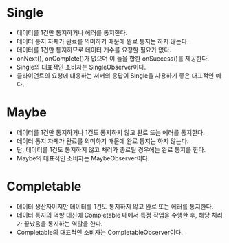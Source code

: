 
# Single

- 데이터를 1건만 통지하거나 에러를 통지한다.  
- 데이터 통지 자체가 완료를 의미하기 때문에 완료 통지는 하지 않는다. 
- 데이터를 1건만 통지하므로 데이터 개수를 요청할 필요가 없다. 
- onNext(), onComplete()가 없으며 이 둘을 합한 onSuccess()를 제공한다. 
- Single의 대표적인 소비자는 SingleObserver이다.
- 클라이언트의 요청에 대응하는 서버의 응답이 Single을 사용하기 좋은 대표적인 예다.

# Maybe

- 데이터를 1건만 통지하거나 1건도 통지하지 않고 완료 또는 에러를 통지한다.
- 데이터 통지 자체가 완료를 의미하기 때문에 완료 통지는 하지 않는다.
- 단, 데이터를 1건도 통지하지 않고 처리가 종료될 경우에는 완료 통지를 한다.
- Maybe의 대표적인 소비자는 MaybeObserver이다.

# Completable

- 데이터 생산자이지만 데이터를 1건도 통지하지 않고 완료 또는 에러를 통지한다.
- 데이터 통지의 역할 대신에 Completable 내에서 특정 작업을 수행한 후, 해당 처리가 끝났음을 통지하는 역할을 한다.
- Completable의 대표적인 소비자는 CompletableObserver이다.
